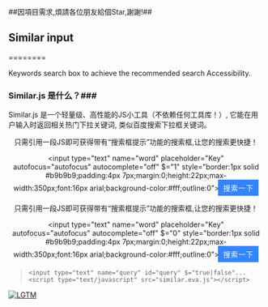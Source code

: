 ##因項目需求,煩請各位朋友給個Star,謝謝!##
## Similar input ##
========

Keywords search box to achieve the recommended search Accessibility.

### Similar.js 是什么？###
Similar.js 是一个轻量级、高性能的JS小工具（不依赖任何工具库！）, 它能在用户输入时返回相关热门下拉关键词, 类似百度搜索下拉框关键词。
<center>

<form action="https://www.baidu.com/s" target="_blank">

只需引用一段JS即可获得带有“搜索框提示”功能的搜索框,让您的搜索更快捷！

<input type="text" name="word" placeholder="Key" autofocus="autofocus" autocomplete="off" $="1" style="border:1px solid #b9b9b9;padding:4px 7px;margin:0;height:22px;max-width:350px;font:16px arial;background-color:#fff;outline:0"> <input type="submit" value="搜索一下" style="font-size:20px;width:80px;height:32px;color:#fff;letter-spacing:1px;background:#3385ff;outline:0;-webkit-appearance:none;-webkit-border-radius:0;font-size:14px;padding:0;border:0;cursor:pointer;margin-left:-6px"></form>

</center>

<center>

<form action="https://www.baidu.com/s" target="_blank">

只需引用一段JS即可获得带有“搜索框提示”功能的搜索框,让您的搜索更快捷！

<input type="text" name="word" placeholder="Key" autofocus="autofocus" autocomplete="off" $="0" style="border:1px solid #b9b9b9;padding:4px 7px;margin:0;height:22px;max-width:350px;font:16px arial;background-color:#fff;outline:0"> <input type="submit" value="搜索一下" style="font-size:20px;width:80px;height:32px;color:#fff;letter-spacing:1px;background:#3385ff;outline:0;-webkit-appearance:none;-webkit-border-radius:0;font-size:14px;padding:0;border:0;cursor:pointer;margin-left:-6px"></form>

</center>

> `<input type="text" name="query" id="query" $="true|false"...`  
> `<script type="text/javascript" src="similar.eva.js"></script>`

[![LGTM](http://lgtm.in/p/QkrMngwXp)](http://lgtm.in/i/QkrMngwXp)
